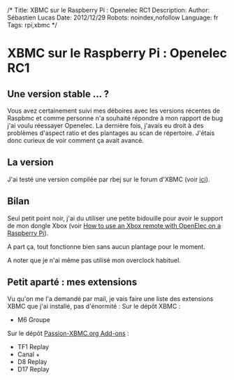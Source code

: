 /*
Title: XBMC sur le Raspberry Pi : Openelec RC1
Description: 
Author: Sébastien Lucas
Date: 2012/12/29
Robots: noindex,nofollow
Language: fr
Tags: rpi,xbmc
*/
# XBMC sur le Raspberry Pi : Openelec RC1

## Une version stable ... ?
Vous avez certainement suivi mes déboires avec les versions récentes de Raspbmc et comme personne n'a souhaité répondre à mon rapport de bug j'ai voulu réessayer Openelec. La dernière fois, j'avais eu droit à des problèmes d'aspect ratio et des plantages au scan de répertoire. J'étais donc curieux de voir comment ça avait avancé.


## La version

J'ai testé une version compilée par rbej sur le forum d'XBMC (voir [ici](http://forum.xbmc.org/showthread.php?tid=140518&pid=1278927#pid1278927)).
## Bilan

Seul petit point noir, j'ai du utiliser une petite bidouille pour avoir le support de mon dongle Xbox (voir [How to use an Xbox remote with OpenElec on a Raspberry Pi](/en/tips/raspberry-pi-openelec-xbox-dongle)).

A part ça, tout fonctionne bien sans aucun plantage pour le moment.

A noter que je n'ai même pas utilisé mon overclock habituel.
## Petit aparté : mes extensions

Vu qu'on me l'a demandé par mail, je vais faire une liste des extensions XBMC que j'ai installé, pas d'énormité :
Sur le dépôt XBMC :
*	M6 Groupe

Sur le dépôt [Passion-XBMC.org Add-ons](http://passion-xbmc.org/addons/?Page=View&ID=repository.passion.xbmc.org.frodo) :
*	TF1 Replay
*	Canal +
*	D8 Replay
*	D17 Replay



